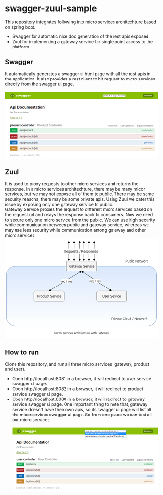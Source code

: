 # swagger-zuul-sample

This repository integrates following into micro services architechture based on spring boot.
* Swagger for automatic nice doc generation of the rest apis exposed.
* Zuul for implementing a gateway service for single point access to the platform.


## Swagger
It automatically generates a swagger ui html page with all the rest apis in the application. It also provides a rest client to hit request to micro services directly from the swagger ui page.<br/><br/>
![Swagger UI](docs/product-swagger.png)

## Zuul
It is used to proxy requests to other micro services and returns the response. In a micro services architechture, there may be many micor services, but we may not expose all of them to public. There may be some security reasons, there may be some private apis. Using Zuul we cater this issue by exposing only one gateway service to public.<br/>
Gateway Service proxies the request to different micro services based on the request url and relays the response back to consumers. Now we need to secure only one micro service from the public. We can use high security while communication between public and gateway service, whereas we may use less security while communication among gateway and other micro services.<br/>
![Gateway](docs/gateway-design.png)

## How to run
Clone this repository, and run all three micro services (gateway, product and user).
* Open http://localhost:8081 in a browser, it will redirect to user service swagger ui page.
* Open http://localhost:8082 in a browser, it will redirect to product service swagger ui page.
* Open http://localhost:8080 in a browser, it will redirect to gateway service swagger ui page. One important thing to note that, gateway service doesn't have their own apis, so its swagger ui page will list all the micorservices swagger ui page. So from one place we can test all our micro services.<br/><br/>
![Gateway](docs/gateway-swagger.png)

